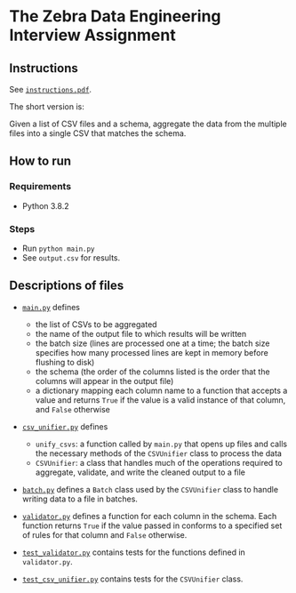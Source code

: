 # The Zebra Data Engineering Interview Assignment

## Instructions

See [`instructions.pdf`](https://github.com/nantrinh/csv_unifier/blob/master/Instructions.pdf).

The short version is:

Given a list of CSV files and a schema, aggregate the data from the multiple files into a single CSV that matches the schema.

## How to run

### Requirements

- Python 3.8.2

### Steps

- Run `python main.py`
- See `output.csv` for results.

## Descriptions of files

- [`main.py`](https://github.com/nantrinh/csv_unifier/blob/master/main.py) defines

  - the list of CSVs to be aggregated
  - the name of the output file to which results will be written
  - the batch size (lines are processed one at a time; the batch size specifies how many processed lines are kept in memory before flushing to disk)
  - the schema (the order of the columns listed is the order that the columns will appear in the output file)
  - a dictionary mapping each column name to a function that accepts a value and returns `True` if the value is a valid instance of that column, and `False` otherwise

- [`csv_unifier.py`](https://github.com/nantrinh/csv_unifier/blob/master/csv_unifier.py) defines
  - `unify_csvs`: a function called by `main.py` that opens up files and calls the necessary methods of the `CSVUnifier` class to process the data
  - `CSVUnifier`: a class that handles much of the operations required to aggregate, validate, and write the cleaned output to a file
- [`batch.py`](https://github.com/nantrinh/csv_unifier/blob/master/batch.py) defines a `Batch` class used by the `CSVUnifier` class to handle writing data to a file in batches.
- [`validator.py`](https://github.com/nantrinh/csv_unifier/blob/master/validator.py) defines a function for each column in the schema. Each function returns `True` if the value passed in conforms to a specified set of rules for that column and `False` otherwise.
- [`test_validator.py`](https://github.com/nantrinh/csv_unifier/blob/master/test_validator.py) contains tests for the functions defined in `validator.py`.
- [`test_csv_unifier.py`](https://github.com/nantrinh/csv_unifier/blob/master/test_validator.py) contains tests for the `CSVUnifier` class.
